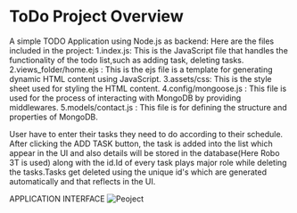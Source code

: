 # ToDo Project Overview

A simple TODO Application using Node.js as backend:
Here are the files included in the project:
1.index.js: This is the JavaScript file that handles the functionality of the todo list,such as adding task, deleting tasks.
2.views_folder/home.ejs : This is the ejs file is a template for generating dynamic HTML content using JavaScript.
3.assets/css: This is the style sheet used for styling the HTML content.
4.config/mongoose.js : This file is used for the process of interacting with MongoDB by providing middlewares.
5.models/contact.js : This file is for defining the structure and properties of MongoDB.

User have to enter their tasks they need to do according to their schedule. After clicking the ADD TASK button, the task is added into the list which appear in the UI and also details will be stored in the database(Here Robo 3T is used)  along with the id.Id of every task plays major role while deleting the tasks.Tasks get deleted using the unique id's which are generated automatically and that reflects in the UI.

APPLICATION INTERFACE
![Peoject](https://github.com/SaiAnvithaM/ToDo/assets/126160419/4ed1347e-a119-40c1-a031-1bc0b75afd4b)
